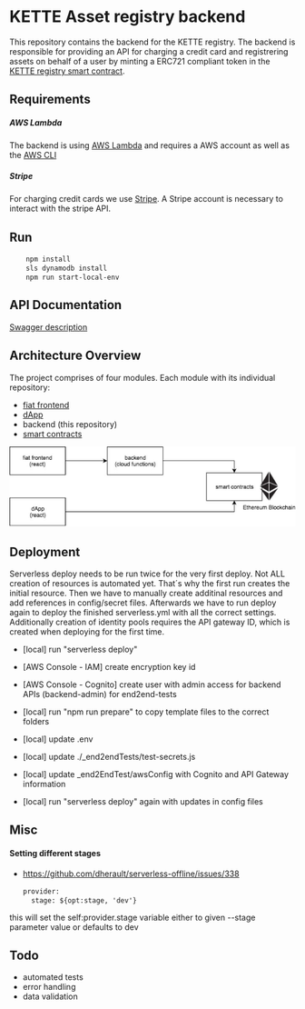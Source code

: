 # KETTE Asset registry backend

This repository contains the backend for the KETTE registry. The backend is responsible for providing an API for charging a credit card and registrering assets on behalf of a user by minting a ERC721 compliant token in the [KETTE registry smart contract](https://github.com/kette-io/nft-asset-registry-dapp).

## Requirements

##### AWS Lambda
The backend is using [AWS Lambda](https://aws.amazon.com/lambda/) and requires a AWS account as well as the [AWS CLI](https://aws.amazon.com/cli/)

##### Stripe
For charging credit cards we use [Stripe](https://stripe.com/). A Stripe account is necessary to interact with the stripe API.

## Run
        npm install
        sls dynamodb install
        npm run start-local-env

## API Documentation

[Swagger description](https://kette-io.github.io/nft-asset-registry-backend-documentation/)

## Architecture Overview

The project comprises of four modules. Each module with its individual repository:

- [fiat frontend](https://github.com/kette-io/nft-asset-registry-fiat-frontend)
- [dApp](https://github.com/kette-io/nft-asset-registry-dapp)
- backend (this repository)
- [smart contracts](https://github.com/kette-io/nft-asset-registry-smart-contracts)

![Architecture Overview](https://github.com/kette-io/nft-asset-registry-fiat-frontend/raw/master/readMeImages/architectureOverview.jpg)

## Deployment

Serverless deploy needs to be run twice for the very first deploy. Not ALL creation of resources is automated yet. That´s why the first run creates the initial resource. Then we have to manually create additinal resources and add references in config/secret files. Afterwards we have to run deploy again to deploy the finished serverless.yml with all the correct settings. Additionally creation of identity pools requires the API gateway ID, which is created when deploying for the first time.

- [local] run "serverless deploy"
- [AWS Console - IAM] create encryption key id
- [AWS Console - Cognito] create user with admin access for backend APIs (backend-admin) for end2end-tests
- [local] run "npm run prepare" to copy template files to the correct folders
- [local] update .env
- [local] update ./_end2endTests/test-secrets.js
- [local] update _end2EndTest/awsConfig with Cognito and API Gateway information

- [local] run "serverless deploy" again with updates in config files

## Misc

#### Setting different stages
- https://github.com/dherault/serverless-offline/issues/338

      provider:
        stage: ${opt:stage, 'dev'}
this will set the self:provider.stage variable either to given --stage parameter value or defaults to dev

## Todo
- automated tests
- error handling
- data validation
